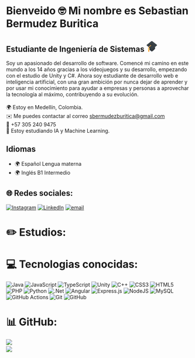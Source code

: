 Bienveido 🤓 Mi nombre es Sebastian Bermudez Buritica
==========================================================================================================================================

Estudiante de Ingeniería de Sistemas <img src="https://github.com/twitter/twemoji/blob/master/assets/svg/1f393.svg" width="30" height="30">
------------------

Soy un apasionado del desarrollo de software. Comencé mi camino en este mundo a los 14 años gracias a los videojuegos y su desarrollo, empezando con el estudio de Unity y C#. Ahora soy estudiante de desarrollo web e inteligencia artificial, con una gran ambición por nunca dejar de aprender y por usar mi conocimiento para ayudar a empresas y personas a aprovechar la tecnología al máximo, contribuyendo a su evolución.<br>
<br>
🌍 Estoy en Medellín, Colombia.<br>
✉️ Me puedes contactar al correo sbermudezburitica@gmail.com<br>
📱 +57 305 240 9475<br>
🧠 Estoy estudiando IA y Machine Learning.<br>

## Idiomas
* 🌍  Español Lengua materna
* 🌍  Inglés B1 Intermedio


## 🌐 Redes sociales:
[![Instagram](https://img.shields.io/badge/Instagram-%23E4405F.svg?logo=Instagram&logoColor=white)](https://www.instagram.com/bermudez3292/) [![LinkedIn](https://img.shields.io/badge/LinkedIn-%230077B5.svg?logo=linkedin&logoColor=white)](https://co.linkedin.com/in/sebastian-bermudez-buritica-382934245?original) [![email](https://img.shields.io/badge/Email-D14836?logo=gmail&logoColor=white)](mailto:sbermudezburitica@gmail.com) 

# ✏️ Estudios:


# 💻 Tecnologias conocidas:
![Java](https://img.shields.io/badge/java-%23ED8B00.svg?style=for-the-badge&logo=openjdk&logoColor=white) ![JavaScript](https://img.shields.io/badge/javascript-%23323330.svg?style=for-the-badge&logo=javascript&logoColor=%23F7DF1E) ![TypeScript](https://img.shields.io/badge/typescript-%23007ACC.svg?style=for-the-badge&logo=typescript&logoColor=white) ![Unity](https://img.shields.io/badge/%20Unity-Black?logo=Unity) ![C++](https://img.shields.io/badge/c++-%2300599C.svg?style=for-the-badge&logo=c%2B%2B&logoColor=white) ![CSS3](https://img.shields.io/badge/css3-%231572B6.svg?style=for-the-badge&logo=css3&logoColor=white) ![HTML5](https://img.shields.io/badge/html5-%23E34F26.svg?style=for-the-badge&logo=html5&logoColor=white) ![PHP](https://img.shields.io/badge/php-%23777BB4.svg?style=for-the-badge&logo=php&logoColor=white) ![Python](https://img.shields.io/badge/python-3670A0?style=for-the-badge&logo=python&logoColor=ffdd54)  ![.Net](https://img.shields.io/badge/.NET-5C2D91?style=for-the-badge&logo=.net&logoColor=white) ![Angular](https://img.shields.io/badge/angular-%23DD0031.svg?style=for-the-badge&logo=angular&logoColor=white) ![Express.js](https://img.shields.io/badge/express.js-%23404d59.svg?style=for-the-badge&logo=express&logoColor=%2361DAFB) ![NodeJS](https://img.shields.io/badge/node.js-6DA55F?style=for-the-badge&logo=node.js&logoColor=white) ![MySQL](https://img.shields.io/badge/mysql-4479A1.svg?style=for-the-badge&logo=mysql&logoColor=white) ![GitHub Actions](https://img.shields.io/badge/github%20actions-%232671E5.svg?style=for-the-badge&logo=githubactions&logoColor=white) ![Git](https://img.shields.io/badge/git-%23F05033.svg?style=for-the-badge&logo=git&logoColor=white) ![GitHub](https://img.shields.io/badge/github-%23121011.svg?style=for-the-badge&logo=github&logoColor=white) 

# 📊 GitHub:
![](https://github-readme-stats.vercel.app/api?username=sebastbas2310&theme=dark&hide_border=true&include_all_commits=false&count_private=false)<br/>
![](https://github-readme-stats.vercel.app/api/top-langs/?username=sebastbas2310&theme=dark&hide_border=true&include_all_commits=false&count_private=false&layout=compact)
